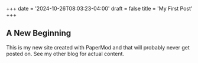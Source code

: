 +++
date = '2024-10-26T08:03:23-04:00'
draft = false
title = 'My First Post'
+++
## A New Beginning

This is my new site created with PaperMod and that will probably never get posted on. See my other blog for actual content.
